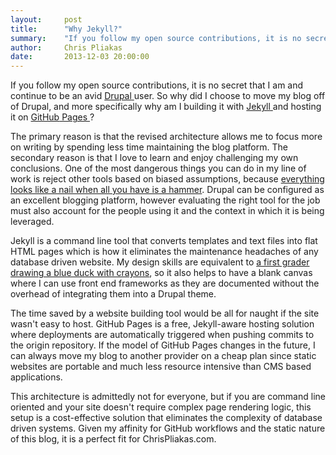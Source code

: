 ```yaml
---
layout:     post
title:      "Why Jekyll?"
summary:    "If you follow my open source contributions, it is no secret that I am and continue to be an avid Drupal user. So why did I choose to move my blog off of Drupal?"
author:     Chris Pliakas
date:       2013-12-03 20:00:00
---
```


If you follow my open source contributions, it is no secret that I am and
continue to be an avid <span itemscope itemtype="http://schema.org/SoftwareApplication">
<a href="http://drupal.org" target="_blank" itemprop="sameAs">
<span itemprop="name">Drupal</span>
</a>
</span> user. So why did I choose to move my blog off of
Drupal, and more specifically why am I building it with
<span itemscope itemtype="http://schema.org/SoftwareApplication">
<a href="http://jekyllrb.com" target="_blank" itemprop="sameAs">
<span itemprop="name">Jekyll</span>
</a>
</span>
and hosting it on
<span itemscope itemtype="http://schema.org/Organization">
<a href="http://pages.github.com" target="_blank">
<span itemprop="name">GitHub</span> Pages
</a>
</span>?

The primary reason is that the revised architecture allows me to focus more on
writing by spending less time maintaining the blog platform. The secondary
reason is that I love to learn and enjoy challenging my own conclusions. One
of the most dangerous things you can do in my line of work is reject other
tools based on biased assumptions, because <a href="http://en.wikipedia.org/wiki/Law_of_the_instrument" title="Maslow's hammer" target="_blank">everything looks like a nail when all you have is a hammer</a>.
Drupal can be configured as an excellent blogging
platform, however evaluating the right tool for the job must also account for
the people using it and the context in which it is being leveraged.

Jekyll is a command line tool that converts templates and text files into flat
HTML pages which is how it eliminates the maintenance headaches of any database
driven website. My design skills are equivalent to
<a href="http://www.youtube.com/watch?v=kp2skYYA2B4" title="Clip from Billy Madison" target="_blank">a first grader drawing a blue duck with crayons</a>,
so it also helps to have a blank canvas where I can use
front end frameworks as they are documented without the overhead of integrating
them into a Drupal theme.

The time saved by a website building tool would be all for naught if the site
wasn't easy to host. GitHub Pages is a free, Jekyll-aware hosting solution
where deployments are automatically triggered when pushing commits to the
origin repository. If the model of GitHub Pages changes in the future, I can
always move my blog to another provider on a cheap plan since static websites
are portable and much less resource intensive than CMS based applications.

This architecture is admittedly not for everyone, but if you are command line
oriented and your site doesn't require complex page rendering logic, this setup
is a cost-effective solution that eliminates the complexity of database driven
systems. Given my affinity for GitHub workflows and the static nature of this
blog, it is a perfect fit for ChrisPliakas.com.
